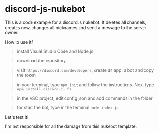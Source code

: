 # discord-js-nukebot

This is a code example for a discord.js nukebot. It deletes all channels, creates new, changes all nicknames and send a message to the server owner. 

How to use it? 

> install Visual Studio Code and Node.js

> download the repository

> visit `https://discord.com/developers`, create an app, a bot and copy the token

> in your terminal, type `npm init` and follow the instructions. Next type `npm install discord.js fs`

> in the VSC project, edit config.json and add commands in the folder

> for start the bot, type in the terminal `node index.js`

Let's test it!

I'm not responsible for all the damage from this nukebot template. 
